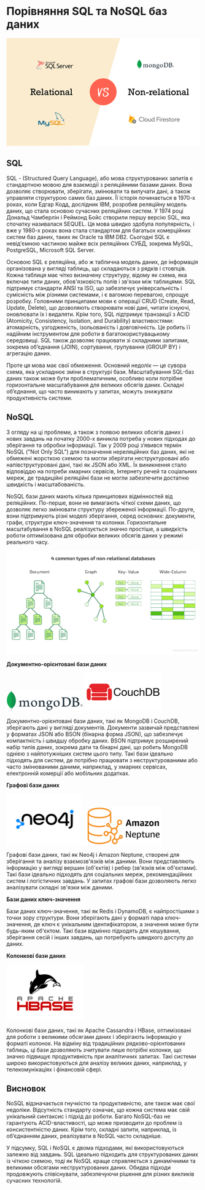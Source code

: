 # Порівняння SQL та NoSQL баз даних

![image](src/media/introduction.png)

## SQL

SQL - (Structured Query Language), або мова структурованих запитів є стандартною мовою для взаємодії з реляційними базами даних. Вона дозволяє створювати, зберігати, змінювати та вилучати дані, а також управляти структурою самих баз даних. Її історія починається в 1970-х роках, коли Едгар Кодд, дослідник IBM, розробив реляційну модель даних, що стала основою сучасних реляційних систем. У 1974 році Дональд Чамберлін і Реймонд Бойс створили першу версію SQL, яка спочатку називалася SEQUEL. Ця мова швидко здобула популярність, і вже у 1980-х роках вона стала стандартом для багатьох комерційних систем баз даних, таких як Oracle та IBM DB2. 
Сьогодні SQL є невід'ємною частиною майже всіх реляційних СУБД, зокрема MySQL, PostgreSQL, Microsoft SQL Server.

Основою SQL є реляційна, або ж таблична модель даних, де інформація організована у вигляді таблиць, що складаються з рядків і стовпців. Кожна таблиця має чітко визначену структуру, відому як схема, яка включає типи даних, обов'язковість полів і зв'язки між таблицями. SQL підтримує стандарти ANSI та ISO, що забезпечує універсальність і сумісність між різними системами,  і є вагомою перевагою, спрощує розробку. Головними принципами мови є операції CRUD (Create, Read, Update, Delete), що дозволяють створювати нові дані, читати існуючі, оновлювати їх і видаляти. Крім того, SQL підтримує транзакції з ACID (Atomicity, Consistency, Isolation, and Durability) властивостями: атомарність, узгодженість, ізольованість і довговічність. Це робить її надійним інструментом для роботи в багатокористувацькому середовищі. 
SQL також дозволяє працювати зі складними запитами, зокрема об’єднання (JOIN), сортування, групування (GROUP BY) і агрегацію даних.

Проте ця мова має свої обмеження. Основний недолік — це сувора схема, яка ускладнює зміни в структурі бази. Масштабування SQL-баз даних також може бути проблематичним, особливо коли потрібне горизонтальне масштабування для великих обсягів даних. Складні об’єднання, що часто виникають у запитах, можуть знижувати продуктивність системи.

## NoSQL

З огляду на ці проблеми, а також з появою великих обсягів даних і нових завдань на початку 2000-х виникла потреба у нових підходах до зберігання та обробки інформації. Так у 2009 році з’явився термін NoSQL ("Not Only SQL") для позначення нереляційних баз даних, які не обмежені жорсткою схемою та могли зберігати неструктуровані або напівструктуровані дані, такі як JSON або XML. Їх виникнення стало відповіддю на потреби хмарних сервісів, Інтернету речей та соціальних мереж, де традиційні реляційні бази не могли забезпечити достатню швидкість і масштабованість.

NoSQL бази даних мають кілька принципових відмінностей від реляційних. По-перше, вони не вимагають чіткої схеми даних, що дозволяє легко змінювати структуру збереженої інформації. По-друге, вони підтримують різні моделі зберігання, серед основних: документи, графи, структури ключ-значення та колонки. Горизонтальне масштабування в NoSQL реалізується значно простіше, а швидкість роботи оптимізована для обробки великих обсягів даних у режимі реального часу.

![image](src/media/TypesNoSQL.jpg)

**Документно-орієнтовані бази даних**

<img src="src/media/mongo.png" width="200"/> 
<img src="src/media/couch.jpg" width="200"/>

Документно-орієнтовані бази даних, такі як MongoDB і CouchDB, зберігають дані у вигляді документів. Документи зазвичай представлені у форматах JSON або BSON (бінарна форма JSON), що забезпечує компактність і швидшу обробку даних. BSON підтримує розширений набір типів даних, зокрема дати та бінарні дані, що робить MongoDB однією з найпотужніших систем цього типу.
Такі бази ідеально підходять для систем, де потрібно працювати з неструктурованими або часто змінюваними даними, наприклад, у хмарних сервісах, електронній комерції або мобільних додатках.

**Графові бази даних**

<img src="src/media/neo4j.png" width="200"/>
<img src="src/media/AmazonNeptune.png" width="200"/>

Графові бази даних, такі як Neo4j і Amazon Neptune, створені для зберігання та аналізу взаємозв'язків між даними. Вони представляють інформацію у вигляді вершин (об'єктів) і ребер (зв'язків між об'єктами). Такі бази ідеально підходять для соціальних мереж, рекомендаційних систем і логістичних завдань.
У запитах графові бази дозволяють легко аналізувати складні зв'язки між даними.

**Бази даних ключ-значення**

Бази даних ключ-значення, такі як Redis і DynamoDB, є найпростішими з точки зору структури. Вони зберігають дані у форматі пара ключ-значення, де ключ є унікальним ідентифікатором, а значення може бути будь-яким об'єктом.
Такі бази відмінно підходять для кешування, зберігання сесій і інших завдань, що потребують швидкого доступу до даних.

**Колонкові бази даних**

<img src="src/media/HBase.png" width="200"/>

Колонкові бази даних, такі як Apache Cassandra і HBase, оптимізовані для роботи з великими обсягами даних і зберігають інформацію у форматі колонок. На відміну від традиційних рядково-орієнтованих таблиць, ці бази дозволяють зчитувати лише потрібні колонки, що значно підвищує продуктивність при аналітичних запитах.
Такі системи широко використовуються для аналізу великих даних, наприклад, у телекомунікаціях і фінансовій сфері.

## Висновок

NoSQL відзначається гнучкістю та продуктивністю, але також має свої недоліки. Відсутність стандарту означає, що кожна система має свій унікальний синтаксис і підхід до роботи. Багато NoSQL-баз не гарантують ACID-властивості, що може призводити до проблем із консистентністю даних. Крім того, складні запити, наприклад, із об’єднанням даних, реалізувати в NoSQL часто складніше.

У підсумку, SQL і NoSQL є двома підходами, які використовуються залежно від завдань. SQL ідеально підходить для структурованих даних із чіткою схемою, тоді як NoSQL краще справляється з динамічними та великими обсягами неструктурованих даних. Обидва підходи продовжують співіснувати, забезпечуючи рішення для різних викликів сучасних технологій.
